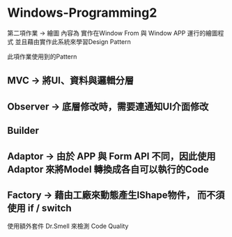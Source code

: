 # Windows-Programming2
第二項作業 -> 繪圖
內容為 實作在Window From 與 Window APP 運行的繪圖程式
並且藉由實作此系統來學習Design Pattern

此項作業使用到的Pattern
## MVC          -> 將UI、資料與邏輯分層
## Observer     -> 底層修改時，需要連通知UI介面修改
## Builder      
## Adaptor      -> 由於 APP 與 Form API 不同，因此使用 Adaptor 來將Model 轉換成各自可以執行的Code
## Factory      -> 藉由工廠來動態產生IShape物件， 而不須使用 if / switch

使用額外套件 Dr.Smell 來檢測 Code Quality

